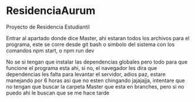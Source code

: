 # ResidenciaAurum
Proyecto de Residencia Estudiantil

Entrar al apartado donde dice Master, ahi estaran todos los archivos para el programa, este se corre desde git bash o simbolo del sistema con los comandos npm start, o npm run dev

No se si tengan que instalar las dependencias globales pero todo para que funcione el programa esta ahi, si no, el navegador les dira que dependencias les falta para levantar el servidor, adios paz, estare manejando por 6 horas asi que no esten chingando jajajajja, intentare que no tengan que buscar la carpeta Master que esta en branches, pero si no puedo ahi le buscan que se me hace tarde

